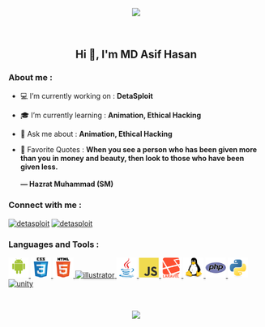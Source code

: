 <!-- Github README -->
<p align="center"><a href="https://github.com/DetaSploit">
<img height="165" src="https://github-readme-stats.vercel.app/api?username=DetaSploit&show_icons=true&include_all_commits=true&theme=react&cache_seconds=3200&hide_border=true" /></a></p>
&nbsp;

<h2 align="center">Hi 👋, I'm MD Asif Hasan</h2>
<h3 align="left">About me :</h3>

- 💻 I’m currently working on : **DetaSploit**

- 🎓 I’m currently learning : **Animation, Ethical Hacking**

- 💬 Ask me about : **Animation, Ethical Hacking**

- 📖 Favorite Quotes : **When you see a person who has been given more than you in money and beauty, then look to those who have been given less.<br/><br/>― Hazrat Muhammad (SM)**

<h3 align="left">Connect with me :</h3>
<p align="left">
<a href="https://twitter.com/detasploit" target="blank"><img align="center" src="https://raw.githubusercontent.com/rahuldkjain/github-profile-readme-generator/master/src/images/icons/Social/twitter.svg" alt="detasploit" height="30" width="40" /></a>
<a href="https://fb.com/detasploit" target="blank"><img align="center" src="https://raw.githubusercontent.com/rahuldkjain/github-profile-readme-generator/master/src/images/icons/Social/facebook.svg" alt="detasploit" height="30" width="40" /></a>
</p>

<h3 align="left"><i class="fa-solid fa-screwdriver-wrench"></i> Languages and Tools :</h3>
<p align="left"> <a href="https://developer.android.com" target="_blank" rel="noreferrer"> <img src="https://raw.githubusercontent.com/devicons/devicon/master/icons/android/android-original-wordmark.svg" alt="android" width="40" height="40"/> </a> <a href="https://www.w3schools.com/css/" target="_blank" rel="noreferrer"> <img src="https://raw.githubusercontent.com/devicons/devicon/master/icons/css3/css3-original-wordmark.svg" alt="css3" width="40" height="40"/> </a> <a href="https://www.w3.org/html/" target="_blank" rel="noreferrer"> <img src="https://raw.githubusercontent.com/devicons/devicon/master/icons/html5/html5-original-wordmark.svg" alt="html5" width="40" height="40"/> </a> <a href="https://www.adobe.com/in/products/illustrator.html" target="_blank" rel="noreferrer"> <img src="https://www.vectorlogo.zone/logos/adobe_illustrator/adobe_illustrator-icon.svg" alt="illustrator" width="40" height="40"/> </a> <a href="https://www.java.com" target="_blank" rel="noreferrer"> <img src="https://raw.githubusercontent.com/devicons/devicon/master/icons/java/java-original.svg" alt="java" width="40" height="40"/> </a> <a href="https://developer.mozilla.org/en-US/docs/Web/JavaScript" target="_blank" rel="noreferrer"> <img src="https://raw.githubusercontent.com/devicons/devicon/master/icons/javascript/javascript-original.svg" alt="javascript" width="40" height="40"/> </a> <a href="https://laravel.com/" target="_blank" rel="noreferrer"> <img src="https://raw.githubusercontent.com/devicons/devicon/master/icons/laravel/laravel-plain-wordmark.svg" alt="laravel" width="40" height="40"/> </a> <a href="https://www.linux.org/" target="_blank" rel="noreferrer"> <img src="https://raw.githubusercontent.com/devicons/devicon/master/icons/linux/linux-original.svg" alt="linux" width="40" height="40"/> </a> <a href="https://www.php.net" target="_blank" rel="noreferrer"> <img src="https://raw.githubusercontent.com/devicons/devicon/master/icons/php/php-original.svg" alt="php" width="40" height="40"/> </a> <a href="https://www.python.org" target="_blank" rel="noreferrer"> <img src="https://raw.githubusercontent.com/devicons/devicon/master/icons/python/python-original.svg" alt="python" width="40" height="40"/> </a> <a href="https://unity.com/" target="_blank" rel="noreferrer"> <img src="https://www.vectorlogo.zone/logos/unity3d/unity3d-icon.svg" alt="unity" width="40" height="40"/> </a> </p>

&nbsp;<p align="center"><a href="https://github.com/DetaSploit"><img src="https://github-readme-stats.vercel.app/api/top-langs/?username=DetaSploit&layout=compact&theme=react&hide_border=true" />
</a></p>
